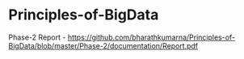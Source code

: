 # Principles-of-BigData

Phase-2 Report - https://github.com/bharathkumarna/Principles-of-BigData/blob/master/Phase-2/documentation/Report.pdf
